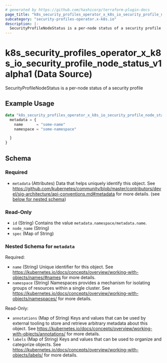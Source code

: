 ```yaml
---
# generated by https://github.com/hashicorp/terraform-plugin-docs
page_title: "k8s_security_profiles_operator_x_k8s_io_security_profile_node_status_v1alpha1 Data Source - terraform-provider-k8s"
subcategory: "security-profiles-operator.x-k8s.io"
description: |-
  SecurityProfileNodeStatus is a per-node status of a security profile
---
```


# k8s_security_profiles_operator_x_k8s_io_security_profile_node_status_v1alpha1 (Data Source)

SecurityProfileNodeStatus is a per-node status of a security profile

## Example Usage

```terraform
data "k8s_security_profiles_operator_x_k8s_io_security_profile_node_status_v1alpha1" "example" {
  metadata = {
    name      = "some-name"
    namespace = "some-namespace"

  }
}
```

<!-- schema generated by tfplugindocs -->
## Schema

### Required

- `metadata` (Attributes) Data that helps uniquely identify this object. See https://github.com/kubernetes/community/blob/master/contributors/devel/sig-architecture/api-conventions.md#metadata for more details. (see [below for nested schema](#nestedatt--metadata))

### Read-Only

- `id` (String) Contains the value `metadata.namespace/metadata.name`.
- `node_name` (String)
- `spec` (Map of String)

<a id="nestedatt--metadata"></a>
### Nested Schema for `metadata`

Required:

- `name` (String) Unique identifier for this object. See https://kubernetes.io/docs/concepts/overview/working-with-objects/names/#names for more details.
- `namespace` (String) Namespaces provides a mechanism for isolating groups of resources within a single cluster. See https://kubernetes.io/docs/concepts/overview/working-with-objects/namespaces/ for more details.

Read-Only:

- `annotations` (Map of String) Keys and values that can be used by external tooling to store and retrieve arbitrary metadata about this object. See https://kubernetes.io/docs/concepts/overview/working-with-objects/annotations/ for more details.
- `labels` (Map of String) Keys and values that can be used to organize and categorize objects. See https://kubernetes.io/docs/concepts/overview/working-with-objects/labels/ for more details.
